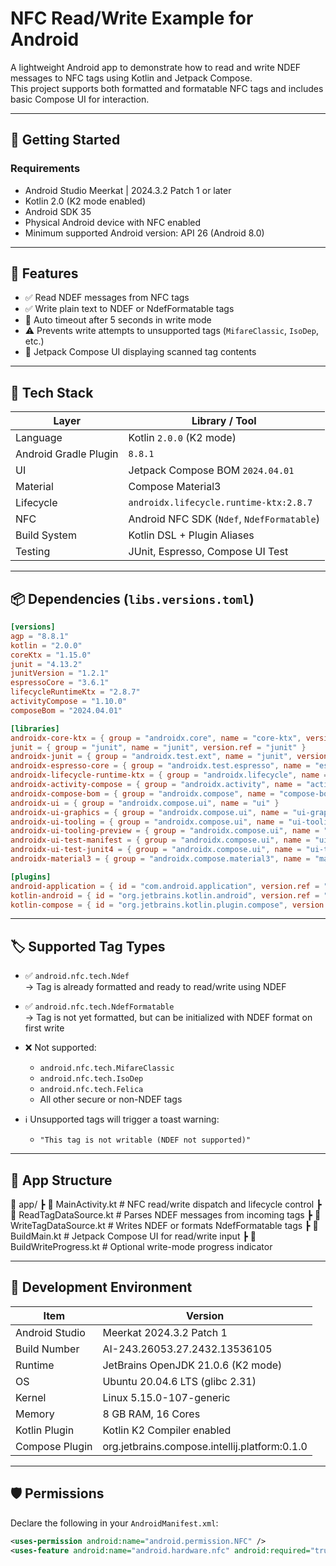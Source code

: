 # NFC Read/Write Example for Android

A lightweight Android app to demonstrate how to read and write NDEF messages to NFC tags using Kotlin and Jetpack Compose.  
This project supports both formatted and formatable NFC tags and includes basic Compose UI for interaction.

---

## 🚀 Getting Started

### Requirements

- Android Studio Meerkat | 2024.3.2 Patch 1 or later
- Kotlin 2.0 (K2 mode enabled)
- Android SDK 35
- Physical Android device with NFC enabled
- Minimum supported Android version: API 26 (Android 8.0)

---

## 📲 Features

- ✅ Read NDEF messages from NFC tags
- ✅ Write plain text to NDEF or NdefFormatable tags
- 🔁 Auto timeout after 5 seconds in write mode
- ⚠️ Prevents write attempts to unsupported tags (`MifareClassic`, `IsoDep`, etc.)
- 🧩 Jetpack Compose UI displaying scanned tag contents

---

## 🧪 Tech Stack

| Layer         | Library / Tool                       |
|---------------|--------------------------------------|
| Language      | Kotlin `2.0.0` (K2 mode)             |
| Android Gradle Plugin | `8.8.1`                     |
| UI            | Jetpack Compose BOM `2024.04.01`     |
| Material      | Compose Material3                    |
| Lifecycle     | `androidx.lifecycle.runtime-ktx:2.8.7` |
| NFC           | Android NFC SDK (`Ndef`, `NdefFormatable`) |
| Build System  | Kotlin DSL + Plugin Aliases          |
| Testing       | JUnit, Espresso, Compose UI Test     |

---

## 📦 Dependencies (`libs.versions.toml`)

```toml
[versions]
agp = "8.8.1"
kotlin = "2.0.0"
coreKtx = "1.15.0"
junit = "4.13.2"
junitVersion = "1.2.1"
espressoCore = "3.6.1"
lifecycleRuntimeKtx = "2.8.7"
activityCompose = "1.10.0"
composeBom = "2024.04.01"

[libraries]
androidx-core-ktx = { group = "androidx.core", name = "core-ktx", version.ref = "coreKtx" }
junit = { group = "junit", name = "junit", version.ref = "junit" }
androidx-junit = { group = "androidx.test.ext", name = "junit", version.ref = "junitVersion" }
androidx-espresso-core = { group = "androidx.test.espresso", name = "espresso-core", version.ref = "espressoCore" }
androidx-lifecycle-runtime-ktx = { group = "androidx.lifecycle", name = "lifecycle-runtime-ktx", version.ref = "lifecycleRuntimeKtx" }
androidx-activity-compose = { group = "androidx.activity", name = "activity-compose", version.ref = "activityCompose" }
androidx-compose-bom = { group = "androidx.compose", name = "compose-bom", version.ref = "composeBom" }
androidx-ui = { group = "androidx.compose.ui", name = "ui" }
androidx-ui-graphics = { group = "androidx.compose.ui", name = "ui-graphics" }
androidx-ui-tooling = { group = "androidx.compose.ui", name = "ui-tooling" }
androidx-ui-tooling-preview = { group = "androidx.compose.ui", name = "ui-tooling-preview" }
androidx-ui-test-manifest = { group = "androidx.compose.ui", name = "ui-test-manifest" }
androidx-ui-test-junit4 = { group = "androidx.compose.ui", name = "ui-test-junit4" }
androidx-material3 = { group = "androidx.compose.material3", name = "material3" }

[plugins]
android-application = { id = "com.android.application", version.ref = "agp" }
kotlin-android = { id = "org.jetbrains.kotlin.android", version.ref = "kotlin" }
kotlin-compose = { id = "org.jetbrains.kotlin.plugin.compose", version.ref = "kotlin" }
```
---

## 🏷 Supported Tag Types

- ✅ `android.nfc.tech.Ndef`  
   → Tag is already formatted and ready to read/write using NDEF  
- ✅ `android.nfc.tech.NdefFormatable`  
   → Tag is not yet formatted, but can be initialized with NDEF format on first write  
- ❌ Not supported:
  - `android.nfc.tech.MifareClassic`
  - `android.nfc.tech.IsoDep`
  - `android.nfc.tech.Felica`
  - All other secure or non-NDEF tags

- ℹ️ Unsupported tags will trigger a toast warning:  
  - `"This tag is not writable (NDEF not supported)"`

---

## 🧩 App Structure

📁 app/
┣ 📄 MainActivity.kt # NFC read/write dispatch and lifecycle control
┣ 📄 ReadTagDataSource.kt # Parses NDEF messages from incoming tags
┣ 📄 WriteTagDataSource.kt # Writes NDEF or formats NdefFormatable tags
┣ 📄 BuildMain.kt # Jetpack Compose UI for read/write input
┣ 📄 BuildWriteProgress.kt # Optional write-mode progress indicator

---

## 🔧 Development Environment

| Item              | Version                           |
|-------------------|------------------------------------|
| Android Studio    | Meerkat 2024.3.2 Patch 1           |
| Build Number      | AI-243.26053.27.2432.13536105      |
| Runtime           | JetBrains OpenJDK 21.0.6 (K2 mode) |
| OS                | Ubuntu 20.04.6 LTS (glibc 2.31)    |
| Kernel            | Linux 5.15.0-107-generic           |
| Memory            | 8 GB RAM, 16 Cores                 |
| Kotlin Plugin     | Kotlin K2 Compiler enabled         |
| Compose Plugin    | org.jetbrains.compose.intellij.platform:0.1.0 |

---

## 🛡 Permissions

Declare the following in your `AndroidManifest.xml`:

```xml
<uses-permission android:name="android.permission.NFC" />
<uses-feature android:name="android.hardware.nfc" android:required="true" />

